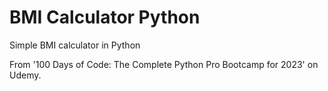 # BMI Calculator Python
Simple BMI calculator in Python

From '100 Days of Code: The Complete Python Pro Bootcamp for 2023' on Udemy.
